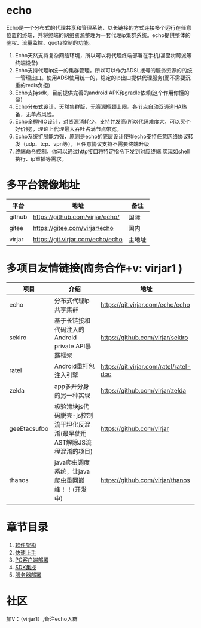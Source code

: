 # echo

Echo是一个分布式的代理共享和管理系统，以长链接的方式连接多个运行在任意位置的终端，并将终端的网络资源整理为一套代理ip集群系统。echo提供整体的鉴权、流量监控、quota控制的功能。

1. Echo天然支持复杂网络环境，所以可以将代理终端部署在手机(甚至树莓派等终端设备)
2. Echo支持代理ip统一的集群管理，所以可以作为ADSL拨号的服务资源的的统一管理出口。使用ADSl使用统一的，稳定的ip出口提供代理服务(而不需要沉重的redis负担)
3. Echo支持sdk，目前提供完善的android APK和gradle依赖(这个作用你懂的😁)
4. Echo分布式设计，天然集群版，无资源瓶颈上限。各节点自动双通道HA热备，无单点风险。
5. Echo全程NIO设计，对资源消耗少，支持并发高(所以代码难度大，可以买个好价钱)，理论上代理最大吞吐占满节点带宽。
6. Echo系统扩展能力强，原则是echo的底层设计使得echo支持任意网络协议转发（udp、tcp、vpn等），且任意协议支持不需要终端升级
7. 终端命令控制，你可以通过http接口将特定指令下发到对应终端.实现如shell执行、ip重播等需求。

# 多平台镜像地址

|平台|地址|备注|
|--|--|--|
|github|https://github.com/virjar/echo/|国际|
|gitee|https://gitee.com/virjar/echo|国内|
|virjar|https://git.virjar.com/echo/echo|主地址|

# 多项目友情链接(商务合作+v: virjar1 )

|项目|介绍|地址|
|--|--|--|
|echo|分布式代理ip共享集群|https://git.virjar.com/echo/echo|
|sekiro|基于长链接和代码注入的Android private API暴露框架|https://github.com/virjar/sekiro|
|ratel|Android重打包注入引擎|https://git.virjar.com/ratel/ratel-doc|
|zelda|app多开分身的另一种实现|https://github.com/virjar/zelda|
|geeEtacsufbo|极验滑块js代码脱壳-js控制流平坦化反混淆(最早使用AST解除JS流程混淆的项目)|https://github.com/virjar|
|thanos|java爬虫调度系统，让java爬虫重回巅峰！！(开发中)|https://github.com/virjar/thanos|

# 章节目录

1. [软件架构](./1.architecture.md)
2. [快速上手](./2.quick_start.md)
3. [PC客户端部署](./3.jvm_installer.md)
4. [SDK集成](4.sdk.md)
4. [服务器部署](5.server_deploy.md)

# 社区

加V：（virjar1）,备注echo入群